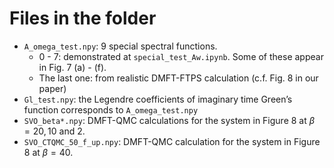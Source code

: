# Files in the folder

* `A_omega_test.npy`: 9 special spectral functions.
  * 0 - 7: demonstrated at `special_test_Aw.ipynb`. Some of these appear in Fig. 7 (a) - (f).
  * The last one: from realistic DMFT-FTPS calculation (c.f. Fig. 8 in our paper)
* `Gl_test.npy`: the Legendre coefficients of imaginary time Green’s function
corresponds to `A_omega_test.npy`
* `SVO_beta*.npy`: DMFT-QMC calculations for the system in Figure 8 at $\beta = 20, 10$ and $2$.
* `SVO_CTQMC_50_f_up.npy`: DMFT-QMC calculation for the system in Figure 8 at $\beta = 40$.
